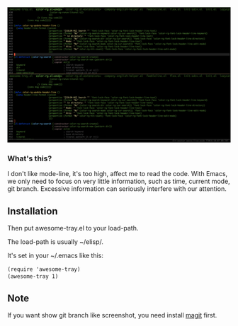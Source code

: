 <img src="./screenshot.png">

### What's this?
I don't like mode-line, it's too high, affect me to read the code.
With Emacs, we only need to focus on very little information, such as time, current mode, git branch.
Excessive information can seriously interfere with our attention.

## Installation
Then put awesome-tray.el to your load-path.

The load-path is usually ~/elisp/.

It's set in your ~/.emacs like this:

```Elisp
(require 'awesome-tray)
(awesome-tray 1)
```

## Note
If you want show git branch like screenshot, you need install [magit](https://github.com/magit/magit) first.
